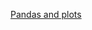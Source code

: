 [Pandas and plots](https://pandas.pydata.org/docs/getting_started/intro_tutorials/04_plotting.html)
